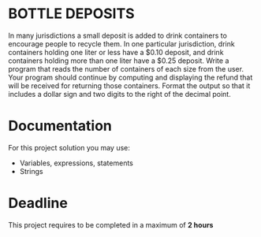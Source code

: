 # BOTTLE DEPOSITS

In many jurisdictions a small deposit is added to drink containers to encourage people to recycle them. In one particular jurisdiction, drink containers holding one liter or less have a $0.10 deposit, and drink containers holding more than one liter have a
$0.25 deposit.
Write a program that reads the number of containers of each size from the user.
Your program should continue by computing and displaying the refund that will be received for returning those containers. Format the output so that it includes a dollar sign and two digits to the right of the decimal point.

# Documentation

For this project solution you may use:

- Variables, expressions, statements
- Strings

# Deadline

This project requires to be completed in a maximum of **2 hours**